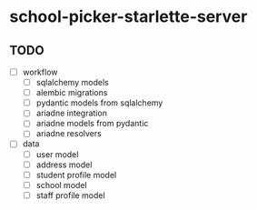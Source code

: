 # school-picker-starlette-server

## TODO

- [ ] workflow
  - [ ] sqlalchemy models
  - [ ] alembic migrations
  - [ ] pydantic models from sqlalchemy
  - [ ] ariadne integration
  - [ ] ariadne models from pydantic
  - [ ] ariadne resolvers
- [ ] data
  - [ ] user model
  - [ ] address model
  - [ ] student profile model
  - [ ] school model
  - [ ] staff profile model
